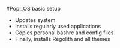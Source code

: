 #Pop!_OS basic setup
* Updates system
* Installs regularly used applications
* Copies personal bashrc and config files
* Finally, installs Regolith and all themes